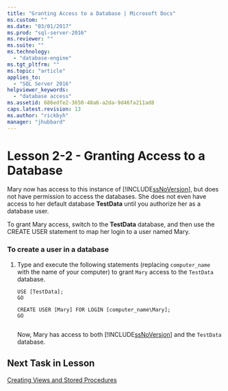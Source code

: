 ```yaml
---
title: "Granting Access to a Database | Microsoft Docs"
ms.custom: ""
ms.date: "03/01/2017"
ms.prod: "sql-server-2016"
ms.reviewer: ""
ms.suite: ""
ms.technology: 
  - "database-engine"
ms.tgt_pltfrm: ""
ms.topic: "article"
applies_to: 
  - "SQL Server 2016"
helpviewer_keywords: 
  - "database access"
ms.assetid: 686edfe2-3650-48a6-a2da-9d46fa211ad8
caps.latest.revision: 13
ms.author: "rickbyh"
manager: "jhubbard"
---
```

# Lesson 2-2 - Granting Access to a Database
Mary now has access to this instance of [!INCLUDE[ssNoVersion](../../advanced-analytics/r-services/includes/ssnoversion-md.md)], but does not have permission to access the databases. She does not even have access to her default database **TestData** until you authorize her as a database user.  
  
To grant Mary access, switch to the **TestData** database, and then use the CREATE USER statement to map her login to a user named Mary.  
  
### To create a user in a database  
  
1.  Type and execute the following statements (replacing `computer_name` with the name of your computer) to grant `Mary` access to the `TestData` database.  
  
    ```  
    USE [TestData];  
    GO  
  
    CREATE USER [Mary] FOR LOGIN [computer_name\Mary];  
    GO  
  
    ```  
  
    Now, Mary has access to both [!INCLUDE[ssNoVersion](../../advanced-analytics/r-services/includes/ssnoversion-md.md)] and the `TestData` database.  
  
## Next Task in Lesson  
[Creating Views and Stored Procedures](../../t-sql/tutorials/lesson-2-3-creating-views-and-stored-procedures.md)  
  
  
  
